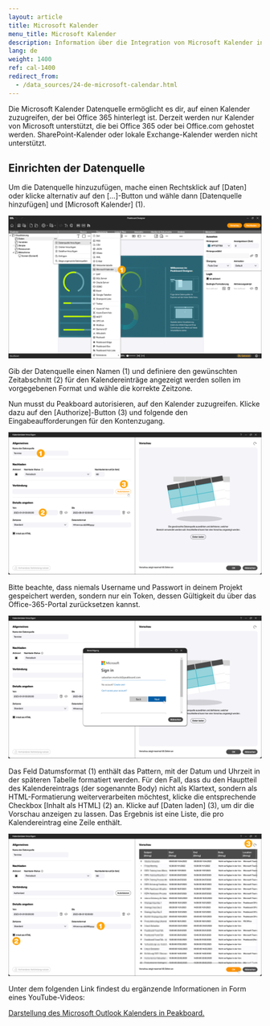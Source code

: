 ```yaml
---
layout: article
title: Microsoft Kalender
menu_title: Microsoft Kalender
description: Information über die Integration von Microsoft Kalender in Peakboard
lang: de
weight: 1400
ref: cal-1400
redirect_from:
  - /data_sources/24-de-microsoft-calendar.html
---
```


Die Microsoft Kalender Datenquelle ermöglicht es dir, auf einen Kalender zuzugreifen, der bei Office 365 hinterlegt ist. Derzeit werden nur Kalender von Microsoft unterstützt, die bei Office 365 oder bei Office.com gehostet werden. SharePoint-Kalender oder lokale Exchange-Kalender werden nicht unterstützt.

## Einrichten der Datenquelle

Um die Datenquelle hinzuzufügen, mache einen Rechtsklick auf [Daten] oder klicke alternativ auf den [...]-Button und wähle dann [Datenquelle hinzufügen] und [Microsoft Kalender] (1).

![Datenquelle hinzufügen](/assets/images/data-sources/mscal/de_mscal-01.png)

Gib der Datenquelle einen Namen (1) und definiere den gewünschten Zeitabschnitt (2) für den Kalendereinträge angezeigt werden sollen im vorgegebenen Format und wähle die korrekte Zeitzone.

Nun musst du Peakboard autorisieren, auf den Kalender zuzugreifen. Klicke dazu auf den [Authorize]-Button (3) und folgende den Eingabeaufforderungen für den Kontenzugang.

![Datenquellen Dialog](/assets/images/data-sources/mscal/de_mscal-02.png)

Bitte beachte, dass niemals Username und Passwort in deinem Projekt gespeichert werden, sondern nur ein Token, dessen Gültigkeit du über das Office-365-Portal zurücksetzen kannst.

![Autorisierung](/assets/images/data-sources/mscal/de_mscal-03.png)

Das Feld Datumsformat (1) enthält das Pattern, mit der Datum und Uhrzeit in der späteren Tabelle formatiert werden. Für den Fall, dass du den Hauptteil des Kalendereintrags (der sogenannte Body) nicht als Klartext, sondern als HTML-Formatierung weiterverarbeiten möchtest, klicke die entsprechende Checkbox [Inhalt als HTML] (2) an.
Klicke auf [Daten laden] (3), um dir die Vorschau anzeigen zu lassen.
Das Ergebnis ist eine Liste, die pro Kalendereintrag eine Zeile enthält.

![Vorschau](/assets/images/data-sources/mscal/de_mscal-04.png)

Unter dem folgenden Link findest du ergänzende Informationen in Form eines YouTube-Videos:

[Darstellung des Microsoft Outlook Kalenders in Peakboard.](https://www.youtube.com/watch?v=0LsEXH9-r7s)
